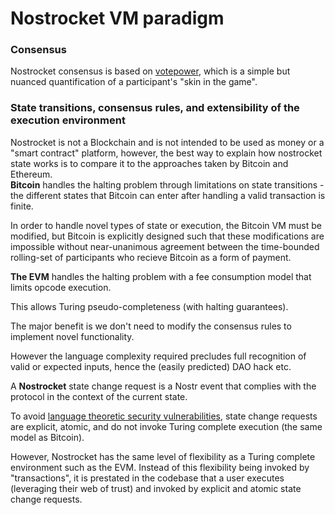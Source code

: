 # Nostrocket VM paradigm

### Consensus
Nostrocket consensus is based on [votepower](#), which is a simple but nuanced quantification of a participant's "skin in the game".    
### State transitions, consensus rules, and extensibility of the execution environment
Nostrocket is not a Blockchain and is not intended to be used as money or a "smart contract" platform, however, the best way to explain how nostrocket state works is to compare it to the approaches taken by Bitcoin and Ethereum.   
**Bitcoin** handles the halting problem through limitations on state transitions - the different states that Bitcoin can enter after handling a valid transaction is finite. 

In order to handle novel types of state or execution, the Bitcoin VM must be modified, but Bitcoin is explicitly designed such that these modifications are impossible without near-unanimous agreement between the time-bounded rolling-set of participants who recieve Bitcoin as a form of payment.

**The EVM** handles the halting problem with a fee consumption model that limits opcode execution. 

This allows Turing pseudo-completeness (with halting guarantees). 

The major benefit is we don't need to modify the consensus rules to implement novel functionality. 

However the language complexity required precludes full recognition of valid or expected inputs, hence the (easily predicted) DAO hack etc.
 
A **Nostrocket** state change request is a Nostr event that complies with the protocol in the context of the current state.   
 
To avoid [language theoretic security vulnerabilities](http://langsec.org/), state change requests are explicit, atomic, and do not invoke Turing complete execution (the same model as Bitcoin). 

However, Nostrocket has the same level of flexibility as a Turing complete environment such as the EVM. Instead of this flexibility being invoked by "transactions", it is prestated in the codebase that a user executes (leveraging their web of trust) and invoked by explicit and atomic state change requests.


